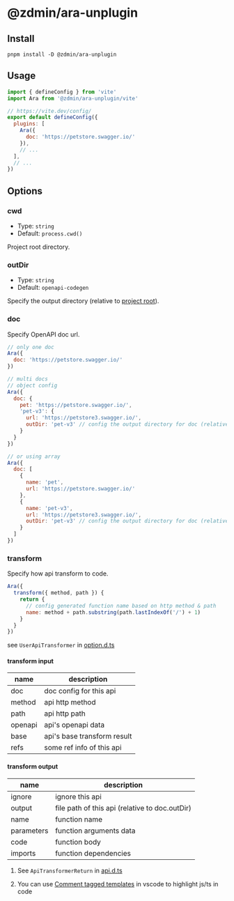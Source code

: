 # @zdmin/ara-unplugin

## Install

`pnpm install -D @zdmin/ara-unplugin`

## Usage

```js
import { defineConfig } from 'vite'
import Ara from '@zdmin/ara-unplugin/vite'

// https://vite.dev/config/
export default defineConfig({
  plugins: [
    Ara({
      doc: 'https://petstore.swagger.io/'
    }),
    // ...
  ],
  // ...
})
```

## Options

### cwd

- Type: `string`
- Default: `process.cwd()`

Project root directory.

### outDir

- Type: `string`
- Default: `openapi-codegen`

Specify the output directory (relative to [project root](#cwd)).

### doc

Specify OpenAPI doc url.

```js
// only one doc
Ara({
  doc: 'https://petstore.swagger.io/'
})
```

```js
// multi docs
// object config
Ara({
  doc: {
    pet: 'https://petstore.swagger.io/',
    'pet-v3': {
      url: 'https://petstore3.swagger.io/',
      outDir: 'pet-v3' // config the output directory for doc (relative to [outDir](#outDir)
    }
  }
})

// or using array
Ara({
  doc: [
    {
      name: 'pet',
      url: 'https://petstore.swagger.io/'
    },
    {
      name: 'pet-v3',
      url: 'https://petstore3.swagger.io/',
      outDir: 'pet-v3' // config the output directory for doc (relative to [outDir](#outDir)
    }
  ]
})
```

### transform

Specify how api transform to code.

```js
Ara({
  transform({ method, path }) {
    return {
      // config generated function name based on http method & path
      name: method + path.substring(path.lastIndexOf('/') + 1)
    }
  }
})
```

see `UserApiTransformer` in [option.d.ts](../local-server/src/types/option.d.ts)

#### transform input

| name    | description                 |
| ------- | --------------------------- |
| doc     | doc config for this api     |
| method  | api http method             |
| path    | api http path               |
| openapi | api's openapi data          |
| base    | api's base transform result |
| refs    | some ref info of this api   |

#### transform output

| name       | description                                    |
| ---------- | ---------------------------------------------- |
| ignore     | ignore this api                                |
| output     | file path of this api (relative to doc.outDir) |
| name       | function name                                  |
| parameters | function arguments data                        |
| code       | function body                                  |
| imports    | function dependencies                          |

1. See `ApiTransformerReturn` in [api.d.ts](../local-server/src/types/api.d.ts)

2. You can use [Comment tagged templates](https://marketplace.visualstudio.com/items?itemName=bierner.comment-tagged-templates) in vscode to highlight js/ts in code
